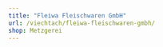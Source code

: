 ```yaml
---
title: "Fleiwa Fleischwaren GmbH"
url: /viechtach/fleiwa-fleischwaren-gmbh/
shop: Metzgerei
---
```


